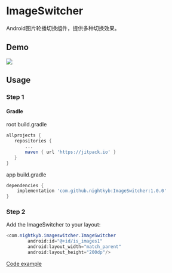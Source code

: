 # ImageSwitcher
Android图片轮播切换组件，提供多种切换效果。

## Demo

![](https://github.com/nightkyb/ImageSwitcher/blob/master/demo.gif)

## Usage

### Step 1

#### Gradle

root build.gradle

 ```groovy
allprojects {
    repositories {
        ...
        maven { url 'https://jitpack.io' }
    }
}
``` 

app build.gradle

```groovy
dependencies {
    implementation 'com.github.nightkyb:ImageSwitcher:1.0.0'
}
```

### Step 2

Add the ImageSwitcher to your layout:

```java
<com.nightkyb.imageswitcher.ImageSwitcher
        android:id="@+id/is_images1"
        android:layout_width="match_parent"
        android:layout_height="200dp"/>
```

[Code example](https://github.com/nightkyb/ImageSwitcher/blob/master/app/src/main/java/com/nightkyb/imageswitcherdemo/MainActivity.java)







